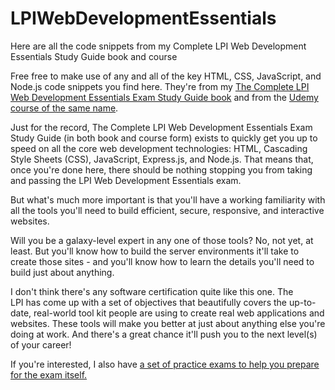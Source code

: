 # LPIWebDevelopmentEssentials
Here are all the code snippets from my Complete LPI Web Development Essentials Study Guide book and course

Free free to make use of any and all of the key HTML, CSS, JavaScript, and Node.js code snippets you find here. They're from my [The Complete LPI Web Development Essentials Exam Study Guide book](https://www.amazon.com/dp/B0C7X2SJKZ) and from the [Udemy course of the same name](https://www.udemy.com/course/complete-lpi-web-development-essentials-exam-study-guide/?referralCode=C92570BCBB38302A9257).

Just for the record, The Complete LPI Web Development Essentials Exam Study Guide (in both book and course form) exists to quickly get you up to speed on all the core web development technologies: HTML, Cascading Style Sheets (CSS), JavaScript, Express.js, and Node.js. That means that, once you're done here, there should be nothing stopping you from taking and passing the LPI Web Development Essentials exam.

But what's much more important is that you'll have a working familiarity with all the tools you'll need to build efficient, secure, responsive, and interactive websites. 

Will you be a galaxy-level expert in any one of those tools? No, not yet, at least. But you'll know how to build the server environments it'll take to create those sites - and you'll know how to learn the details you'll need to build just about anything.

I don't think there's any software certification quite like this one. The LPI has come up with a set of objectives that beautifully covers the up-to-date, real-world tool kit people are using to create real web applications and websites. These tools will make you better at just about anything else you're doing at work. And there's a great chance it'll push you to the next level(s) of your career!

If you're interested, I also have [a set of practice exams to help you prepare for the exam itself.](https://www.udemy.com/course/lpi-web-development-essentials-030-100-exam-practice-tests/?referralCode=DAE04634EDFF857C3AEF)
